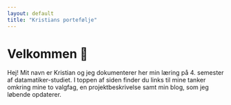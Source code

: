 ```yaml
---
layout: default
title: "Kristians portefølje"
---
```


# Velkommen 👋

Hej! Mit navn er Kristian og jeg dokumenterer her min læring på 4. semester af datamatiker-studiet.
I toppen af siden finder du links til mine tanker omkring mine to valgfag, en projektbeskrivelse samt min blog, som jeg løbende opdaterer.